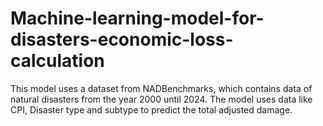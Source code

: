 # Machine-learning-model-for-disasters-economic-loss-calculation
This model uses a dataset from NADBenchmarks, which contains data of natural disasters from the year 2000 until 2024. The model uses data like CPI, Disaster type and subtype to predict the total adjusted damage.

